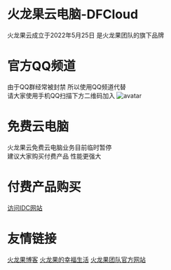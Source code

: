 # 火龙果云电脑-DFCloud
火龙果云成立于2022年5月25日
是火龙果团队的旗下品牌
# 官方QQ频道
由于QQ群经常被封禁 所以使用QQ频道代替\
请大家使用手机QQ扫描下方二维码加入
![avatar](QQ.PNG)
# 免费云电脑
火龙果云免费云电脑业务目前临时暂停\
建议大家购买付费产品 性能更强大 
# 付费产品购买
[访问IDC网站](https://www.suzeyun.cn/)
# 友情链接
[火龙果博客](https://blog.dragonfruitcloud.xyz)
[火龙果的幸福生活](https://dragonfruitcloud.xyz)
[火龙果团队官方网站](https://jyh666.fun)
